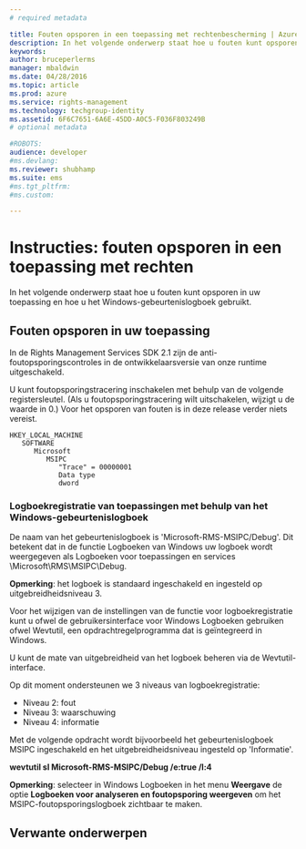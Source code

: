 ```yaml
---
# required metadata

title: Fouten opsporen in een toepassing met rechtenbescherming | Azure RMS
description: In het volgende onderwerp staat hoe u fouten kunt opsporen in uw toepassing en hoe u het Windows-gebeurtenislogboek gebruikt.
keywords:
author: bruceperlerms
manager: mbaldwin
ms.date: 04/28/2016
ms.topic: article
ms.prod: azure
ms.service: rights-management
ms.technology: techgroup-identity
ms.assetid: 6F6C7651-6A6E-45DD-A0C5-F036F803249B
# optional metadata

#ROBOTS:
audience: developer
#ms.devlang:
ms.reviewer: shubhamp
ms.suite: ems
#ms.tgt_pltfrm:
#ms.custom:

---
```


# Instructies: fouten opsporen in een toepassing met rechten

In het volgende onderwerp staat hoe u fouten kunt opsporen in uw toepassing en hoe u het Windows-gebeurtenislogboek gebruikt.

## Fouten opsporen in uw toepassing

In de Rights Management Services SDK 2.1 zijn de anti-foutopsporingscontroles in de ontwikkelaarsversie van onze runtime uitgeschakeld.

U kunt foutopsporingstracering inschakelen met behulp van de volgende registersleutel. (Als u foutopsporingstracering wilt uitschakelen, wijzigt u de waarde in 0.) Voor het opsporen van fouten is in deze release verder niets vereist.


```
HKEY_LOCAL_MACHINE
   SOFTWARE
      Microsoft
         MSIPC
            "Trace" = 00000001
            Data type
            dword
```

### Logboekregistratie van toepassingen met behulp van het Windows-gebeurtenislogboek

De naam van het gebeurtenislogboek is 'Microsoft-RMS-MSIPC/Debug'. Dit betekent dat in de functie Logboeken van Windows uw logboek wordt weergegeven als Logboeken voor toepassingen en services \\Microsoft\\RMS\\MSIPC\\Debug.

**Opmerking**: het logboek is standaard ingeschakeld en ingesteld op uitgebreidheidsniveau 3.

 

Voor het wijzigen van de instellingen van de functie voor logboekregistratie kunt u ofwel de gebruikersinterface voor Windows Logboeken gebruiken ofwel Wevtutil, een opdrachtregelprogramma dat is geïntegreerd in Windows.

U kunt de mate van uitgebreidheid van het logboek beheren via de Wevtutil-interface.

Op dit moment ondersteunen we 3 niveaus van logboekregistratie:

-   Niveau 2: fout
-   Niveau 3: waarschuwing
-   Niveau 4: informatie

Met de volgende opdracht wordt bijvoorbeeld het gebeurtenislogboek MSIPC ingeschakeld en het uitgebreidheidsniveau ingesteld op 'Informatie'.

**wevtutil sl Microsoft-RMS-MSIPC/Debug /e:true /l:4**

**Opmerking**: selecteer in Windows Logboeken in het menu **Weergave** de optie **Logboeken voor analyseren en foutopsporing weergeven** om het MSIPC-foutopsporingslogboek zichtbaar te maken.

 

## Verwante onderwerpen

 

 


<!--HONumber=Jun16_HO2-->



